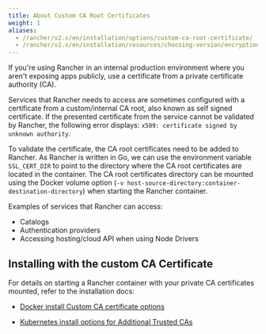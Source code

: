 ```yaml
---
title: About Custom CA Root Certificates
weight: 1
aliases:
  - /rancher/v2.x/en/installation/options/custom-ca-root-certificate/
  - /rancher/v2.x/en/installation/resources/choosing-version/encryption/custom-ca-root-certificate
---
```


If you're using Rancher in an internal production environment where you aren't exposing apps publicly, use a certificate from a private certificate authority (CA).

Services that Rancher needs to access are sometimes configured with a certificate from a custom/internal CA root, also known as self signed certificate. If the presented certificate from the service cannot be validated by Rancher, the following error displays: `x509: certificate signed by unknown authority`.

To validate the certificate, the CA root certificates need to be added to Rancher. As Rancher is written in Go, we can use the environment variable `SSL_CERT_DIR` to point to the directory where the CA root certificates are located in the container. The CA root certificates directory can be mounted using the Docker volume option (`-v host-source-directory:container-destination-directory`) when starting the Rancher container.

Examples of services that Rancher can access:

- Catalogs
- Authentication providers
- Accessing hosting/cloud API when using Node Drivers

## Installing with the custom CA Certificate

For details on starting a Rancher container with your private CA certificates mounted, refer to the installation docs:

- [Docker install Custom CA certificate options]({{<baseurl>}}/rancher/v2.x/en/installation/other-installation-methods/single-node-docker/advanced/#custom-ca-certificate)

- [Kubernetes install options for Additional Trusted CAs]({{<baseurl>}}/rancher/v2.x/en/installation/install-rancher-on-k8s/chart-options/#additional-trusted-cas)

